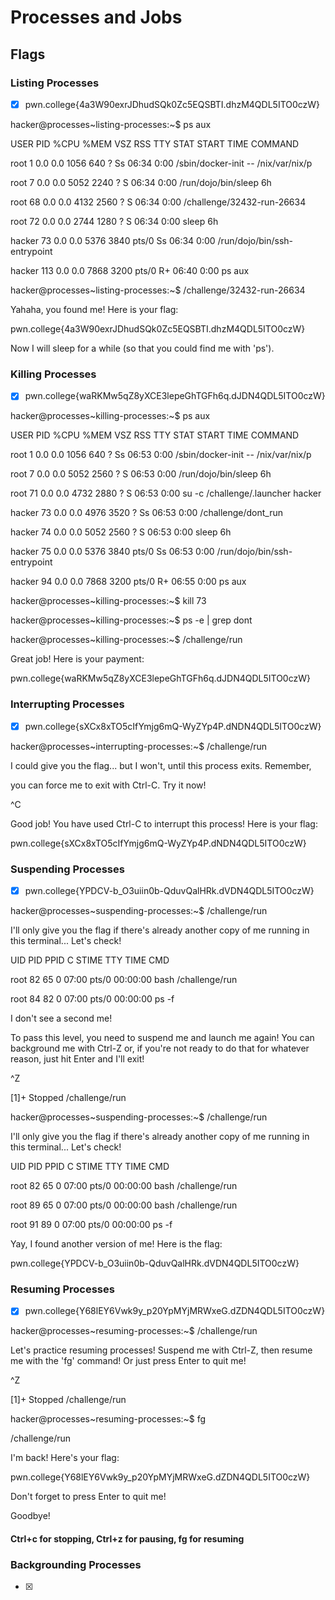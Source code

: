 # Processes and Jobs

## Flags

### Listing Processes

- [x] pwn.college{4a3W90exrJDhudSQk0Zc5EQSBTI.dhzM4QDL5ITO0czW}

hacker@processes~listing-processes:~$ ps aux

USER         PID %CPU %MEM    VSZ   RSS TTY      STAT START   TIME COMMAND

root           1  0.0  0.0   1056   640 ?        Ss   06:34   0:00 /sbin/docker-init -- /nix/var/nix/p

root           7  0.0  0.0   5052  2240 ?        S    06:34   0:00 /run/dojo/bin/sleep 6h

root          68  0.0  0.0   4132  2560 ?        S    06:34   0:00 /challenge/32432-run-26634

root          72  0.0  0.0   2744  1280 ?        S    06:34   0:00 sleep 6h

hacker        73  0.0  0.0   5376  3840 pts/0    Ss   06:34   0:00 /run/dojo/bin/ssh-entrypoint

hacker       113  0.0  0.0   7868  3200 pts/0    R+   06:40   0:00 ps aux

hacker@processes~listing-processes:~$ /challenge/32432-run-26634

Yahaha, you found me! Here is your flag:

pwn.college{4a3W90exrJDhudSQk0Zc5EQSBTI.dhzM4QDL5ITO0czW}

Now I will sleep for a while (so that you could find me with 'ps').

### Killing Processes

- [x] pwn.college{waRKMw5qZ8yXCE3lepeGhTGFh6q.dJDN4QDL5ITO0czW}

hacker@processes~killing-processes:~$ ps aux

USER         PID %CPU %MEM    VSZ   RSS TTY      STAT START   TIME COMMAND

root           1  0.0  0.0   1056   640 ?        Ss   06:53   0:00 /sbin/docker-init -- /nix/var/nix/p

root           7  0.0  0.0   5052  2560 ?        S    06:53   0:00 /run/dojo/bin/sleep 6h

root          71  0.0  0.0   4732  2880 ?        S    06:53   0:00 su -c /challenge/.launcher hacker

hacker        73  0.0  0.0   4976  3520 ?        Ss   06:53   0:00 /challenge/dont_run

hacker        74  0.0  0.0   5052  2560 ?        S    06:53   0:00 sleep 6h

hacker        75  0.0  0.0   5376  3840 pts/0    Ss   06:53   0:00 /run/dojo/bin/ssh-entrypoint

hacker        94  0.0  0.0   7868  3200 pts/0    R+   06:55   0:00 ps aux

hacker@processes~killing-processes:~$ kill 73

hacker@processes~killing-processes:~$ ps -e | grep dont

hacker@processes~killing-processes:~$ /challenge/run

Great job! Here is your payment:

pwn.college{waRKMw5qZ8yXCE3lepeGhTGFh6q.dJDN4QDL5ITO0czW}

### Interrupting Processes

- [x] pwn.college{sXCx8xTO5cIfYmjg6mQ-WyZYp4P.dNDN4QDL5ITO0czW}

hacker@processes~interrupting-processes:~$ /challenge/run

I could give you the flag... but I won't, until this process exits. Remember,

you can force me to exit with Ctrl-C. Try it now!

^C

Good job! You have used Ctrl-C to interrupt this process! Here is your flag:

pwn.college{sXCx8xTO5cIfYmjg6mQ-WyZYp4P.dNDN4QDL5ITO0czW}

### Suspending Processes

- [x] pwn.college{YPDCV-b_O3uiin0b-QduvQalHRk.dVDN4QDL5ITO0czW}

hacker@processes~suspending-processes:~$ /challenge/run

I'll only give you the flag if there's already another copy of me running in this terminal... Let's check!

UID          PID    PPID  C STIME TTY          TIME CMD

root          82      65  0 07:00 pts/0    00:00:00 bash /challenge/run

root          84      82  0 07:00 pts/0    00:00:00 ps -f

I don't see a second me!

To pass this level, you need to suspend me and launch me again! You can background me with Ctrl-Z or, if you're not ready to do that for whatever reason, just hit Enter and I'll exit!

^Z

[1]+  Stopped                 /challenge/run

hacker@processes~suspending-processes:~$ /challenge/run

I'll only give you the flag if there's already another copy of me running in this terminal... Let's check!

UID          PID    PPID  C STIME TTY          TIME CMD

root          82      65  0 07:00 pts/0    00:00:00 bash /challenge/run

root          89      65  0 07:00 pts/0    00:00:00 bash /challenge/run

root          91      89  0 07:00 pts/0    00:00:00 ps -f

Yay, I found another version of me! Here is the flag:

pwn.college{YPDCV-b_O3uiin0b-QduvQalHRk.dVDN4QDL5ITO0czW}

### Resuming Processes

- [x] pwn.college{Y68lEY6Vwk9y_p20YpMYjMRWxeG.dZDN4QDL5ITO0czW}

hacker@processes~resuming-processes:~$ /challenge/run

Let's practice resuming processes! Suspend me with Ctrl-Z, then resume me with the 'fg' command! Or just press Enter to quit me!

^Z

[1]+  Stopped                 /challenge/run

hacker@processes~resuming-processes:~$ fg

/challenge/run

I'm back! Here's your flag:

pwn.college{Y68lEY6Vwk9y_p20YpMYjMRWxeG.dZDN4QDL5ITO0czW}

Don't forget to press Enter to quit me!

Goodbye!

#### Ctrl+c for stopping, Ctrl+z for pausing, fg for resuming

### Backgrounding Processes

- [x] 


